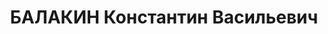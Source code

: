 ---
title: БАЛАКИН Константин Васильевич
description: "Род. в 1892, Челябинская обл., г. Златоуст, русский. Проживал: Челябинская\
  \ обл., г. Златоуст. Цех №15 ЗИЗ, мастер ОТК \n  Арестован 11.03.1937. Приговор:\
  \ 29.12.1937 – ВМН. Расстрелян 29.12.1937"
---